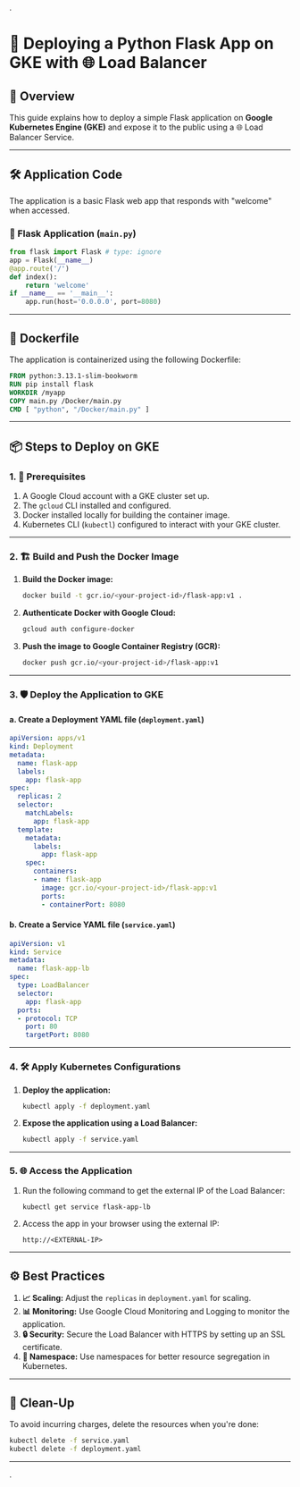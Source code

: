 .
# 🚀 Deploying a Python Flask App on GKE with 🌐 Load Balancer

## 📝 Overview

This guide explains how to deploy a simple Flask application on **Google Kubernetes Engine (GKE)** and expose it to the public using a 🌐 Load Balancer Service.

---

## 🛠️ Application Code

The application is a basic Flask web app that responds with "welcome" when accessed.

### 🐍 Flask Application (`main.py`)

```python
from flask import Flask # type: ignore
app = Flask(__name__)
@app.route('/')
def index():
    return 'welcome'
if __name__ == '__main__':
    app.run(host='0.0.0.0', port=8080)
```

---

## 🐳 Dockerfile

The application is containerized using the following Dockerfile:

```Dockerfile
FROM python:3.13.1-slim-bookworm
RUN pip install flask
WORKDIR /myapp
COPY main.py /Docker/main.py
CMD [ "python", "/Docker/main.py" ]
```

---

## 📦 Steps to Deploy on GKE

### 1. 🔑 Prerequisites

1. A Google Cloud account with a GKE cluster set up.
2. The `gcloud` CLI installed and configured.
3. Docker installed locally for building the container image.
4. Kubernetes CLI (`kubectl`) configured to interact with your GKE cluster.

---

### 2. 🏗️ Build and Push the Docker Image

1. **Build the Docker image:**
   ```bash
   docker build -t gcr.io/<your-project-id>/flask-app:v1 .
   ```

2. **Authenticate Docker with Google Cloud:**
   ```bash
   gcloud auth configure-docker
   ```

3. **Push the image to Google Container Registry (GCR):**
   ```bash
   docker push gcr.io/<your-project-id>/flask-app:v1
   ```

---

### 3. 🛡️ Deploy the Application to GKE

#### a. Create a Deployment YAML file (`deployment.yaml`)
```yaml
apiVersion: apps/v1
kind: Deployment
metadata:
  name: flask-app
  labels:
    app: flask-app
spec:
  replicas: 2
  selector:
    matchLabels:
      app: flask-app
  template:
    metadata:
      labels:
        app: flask-app
    spec:
      containers:
      - name: flask-app
        image: gcr.io/<your-project-id>/flask-app:v1
        ports:
        - containerPort: 8080
```

#### b. Create a Service YAML file (`service.yaml`)
```yaml
apiVersion: v1
kind: Service
metadata:
  name: flask-app-lb
spec:
  type: LoadBalancer
  selector:
    app: flask-app
  ports:
  - protocol: TCP
    port: 80
    targetPort: 8080
```

---

### 4. 🛠️ Apply Kubernetes Configurations

1. **Deploy the application:**
   ```bash
   kubectl apply -f deployment.yaml
   ```

2. **Expose the application using a Load Balancer:**
   ```bash
   kubectl apply -f service.yaml
   ```

---

### 5. 🌐 Access the Application

1. Run the following command to get the external IP of the Load Balancer:
   ```bash
   kubectl get service flask-app-lb
   ```

2. Access the app in your browser using the external IP:
   ```
   http://<EXTERNAL-IP>
   ```

---

## ⚙️ Best Practices

1. **📈 Scaling:** Adjust the `replicas` in `deployment.yaml` for scaling.
2. **📊 Monitoring:** Use Google Cloud Monitoring and Logging to monitor the application.
3. **🔒 Security:** Secure the Load Balancer with HTTPS by setting up an SSL certificate.
4. **📂 Namespace:** Use namespaces for better resource segregation in Kubernetes.

---

## 🧹 Clean-Up

To avoid incurring charges, delete the resources when you're done:
```bash
kubectl delete -f service.yaml
kubectl delete -f deployment.yaml
```
---
.
